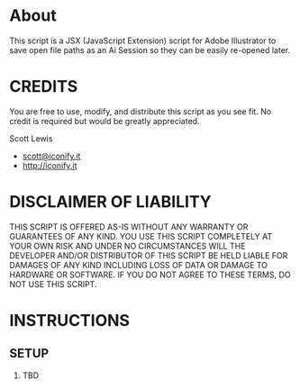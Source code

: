 ﻿# AboutThis script is a JSX (JavaScript Extension) script for Adobe Illustrator to save open file paths as an Ai Session so they can be easily re-opened later.# CREDITS You are free to use, modify, and distribute this script as you see fit. No credit is required but would be greatly appreciated. Scott Lewis* scott@iconify.it* http://iconify.it# DISCLAIMER OF LIABILITYTHIS SCRIPT IS OFFERED AS-IS WITHOUT ANY WARRANTY OR GUARANTEES OF ANY KIND. YOU USE THIS SCRIPT COMPLETELY AT YOUR OWN RISK AND UNDER NO CIRCUMSTANCES WILL THE DEVELOPER AND/OR DISTRIBUTOR OF THIS SCRIPT BE HELD LIABLE FOR DAMAGES OF ANY KIND INCLUDING LOSS OF DATA OR DAMAGE TO HARDWARE OR SOFTWARE. IF YOU DO NOT AGREE TO THESE TERMS, DO NOT USE THIS SCRIPT.# INSTRUCTIONS## SETUP1. TBD